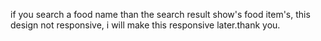 if you search a food name than the search result show's food item's,
this design not responsive, i will make this responsive later.thank you.
